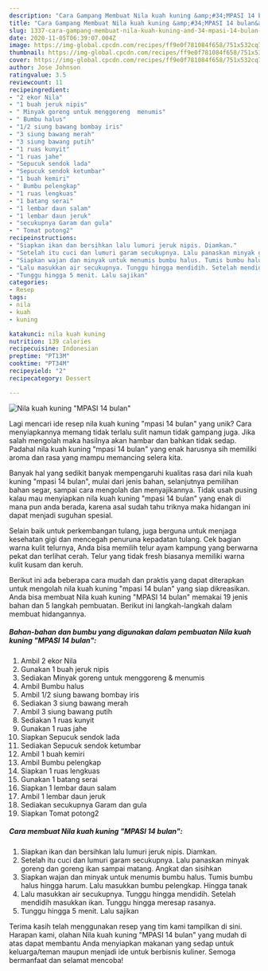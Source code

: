 ```yaml
---
description: "Cara Gampang Membuat Nila kuah kuning &amp;#34;MPASI 14 bulan&amp;#34; Anti Gagal"
title: "Cara Gampang Membuat Nila kuah kuning &amp;#34;MPASI 14 bulan&amp;#34; Anti Gagal"
slug: 1337-cara-gampang-membuat-nila-kuah-kuning-and-34-mpasi-14-bulan-and-34-anti-gagal
date: 2020-11-05T06:39:07.004Z
image: https://img-global.cpcdn.com/recipes/ff9e0f781084f658/751x532cq70/nila-kuah-kuning-mpasi-14-bulan-foto-resep-utama.jpg
thumbnail: https://img-global.cpcdn.com/recipes/ff9e0f781084f658/751x532cq70/nila-kuah-kuning-mpasi-14-bulan-foto-resep-utama.jpg
cover: https://img-global.cpcdn.com/recipes/ff9e0f781084f658/751x532cq70/nila-kuah-kuning-mpasi-14-bulan-foto-resep-utama.jpg
author: Jose Johnson
ratingvalue: 3.5
reviewcount: 11
recipeingredient:
- "2 ekor Nila"
- "1 buah jeruk nipis"
- " Minyak goreng untuk menggoreng  menumis"
- " Bumbu halus"
- "1/2 siung bawang bombay iris"
- "3 siung bawang merah"
- "3 siung bawang putih"
- "1 ruas kunyit"
- "1 ruas jahe"
- "Sepucuk sendok lada"
- "Sepucuk sendok ketumbar"
- "1 buah kemiri"
- " Bumbu pelengkap"
- "1 ruas lengkuas"
- "1 batang serai"
- "1 lembar daun salam"
- "1 lembar daun jeruk"
- "secukupnya Garam dan gula"
- " Tomat potong2"
recipeinstructions:
- "Siapkan ikan dan bersihkan lalu lumuri jeruk nipis. Diamkan."
- "Setelah itu cuci dan lumuri garam secukupnya. Lalu panaskan minyak goreng dan goreng ikan sampai matang. Angkat dan sisihkan"
- "Siapkan wajan dan minyak untuk menumis bumbu halus. Tumis bumbu halus hingga harum. Lalu masukkan bumbu pelengkap. Hingga tanak"
- "Lalu masukkan air secukupnya. Tunggu hingga mendidih. Setelah mendidih masukkan ikan. Tunggu hingga meresap rasanya."
- "Tunggu hingga 5 menit. Lalu sajikan"
categories:
- Resep
tags:
- nila
- kuah
- kuning

katakunci: nila kuah kuning 
nutrition: 139 calories
recipecuisine: Indonesian
preptime: "PT13M"
cooktime: "PT34M"
recipeyield: "2"
recipecategory: Dessert

---
```



![Nila kuah kuning &#34;MPASI 14 bulan&#34;](https://img-global.cpcdn.com/recipes/ff9e0f781084f658/751x532cq70/nila-kuah-kuning-mpasi-14-bulan-foto-resep-utama.jpg)

Lagi mencari ide resep nila kuah kuning &#34;mpasi 14 bulan&#34; yang unik? Cara menyiapkannya memang tidak terlalu sulit namun tidak gampang juga. Jika salah mengolah maka hasilnya akan hambar dan bahkan tidak sedap. Padahal nila kuah kuning &#34;mpasi 14 bulan&#34; yang enak harusnya sih memiliki aroma dan rasa yang mampu memancing selera kita.

Banyak hal yang sedikit banyak mempengaruhi kualitas rasa dari nila kuah kuning &#34;mpasi 14 bulan&#34;, mulai dari jenis bahan, selanjutnya pemilihan bahan segar, sampai cara mengolah dan menyajikannya. Tidak usah pusing kalau mau menyiapkan nila kuah kuning &#34;mpasi 14 bulan&#34; yang enak di mana pun anda berada, karena asal sudah tahu triknya maka hidangan ini dapat menjadi suguhan spesial.

Selain baik untuk perkembangan tulang, juga berguna untuk menjaga kesehatan gigi dan mencegah penuruna kepadatan tulang. Cek bagian warna kulit telurnya, Anda bisa memilih telur ayam kampung yang berwarna pekat dan terlihat cerah. Telur yang tidak fresh biasanya memiliki warna kulit kusam dan keruh.


Berikut ini ada beberapa cara mudah dan praktis yang dapat diterapkan untuk mengolah nila kuah kuning &#34;mpasi 14 bulan&#34; yang siap dikreasikan. Anda bisa membuat Nila kuah kuning &#34;MPASI 14 bulan&#34; memakai 19 jenis bahan dan 5 langkah pembuatan. Berikut ini langkah-langkah dalam membuat hidangannya.

<!--inarticleads1-->

##### Bahan-bahan dan bumbu yang digunakan dalam pembuatan Nila kuah kuning &#34;MPASI 14 bulan&#34;:

1. Ambil 2 ekor Nila
1. Gunakan 1 buah jeruk nipis
1. Sediakan  Minyak goreng untuk menggoreng &amp; menumis
1. Ambil  Bumbu halus
1. Ambil 1/2 siung bawang bombay iris
1. Sediakan 3 siung bawang merah
1. Ambil 3 siung bawang putih
1. Sediakan 1 ruas kunyit
1. Gunakan 1 ruas jahe
1. Siapkan Sepucuk sendok lada
1. Sediakan Sepucuk sendok ketumbar
1. Ambil 1 buah kemiri
1. Ambil  Bumbu pelengkap
1. Siapkan 1 ruas lengkuas
1. Gunakan 1 batang serai
1. Siapkan 1 lembar daun salam
1. Ambil 1 lembar daun jeruk
1. Sediakan secukupnya Garam dan gula
1. Siapkan  Tomat potong2




<!--inarticleads2-->

##### Cara membuat Nila kuah kuning &#34;MPASI 14 bulan&#34;:

1. Siapkan ikan dan bersihkan lalu lumuri jeruk nipis. Diamkan.
1. Setelah itu cuci dan lumuri garam secukupnya. Lalu panaskan minyak goreng dan goreng ikan sampai matang. Angkat dan sisihkan
1. Siapkan wajan dan minyak untuk menumis bumbu halus. Tumis bumbu halus hingga harum. Lalu masukkan bumbu pelengkap. Hingga tanak
1. Lalu masukkan air secukupnya. Tunggu hingga mendidih. Setelah mendidih masukkan ikan. Tunggu hingga meresap rasanya.
1. Tunggu hingga 5 menit. Lalu sajikan




Terima kasih telah menggunakan resep yang tim kami tampilkan di sini. Harapan kami, olahan Nila kuah kuning &#34;MPASI 14 bulan&#34; yang mudah di atas dapat membantu Anda menyiapkan makanan yang sedap untuk keluarga/teman maupun menjadi ide untuk berbisnis kuliner. Semoga bermanfaat dan selamat mencoba!

